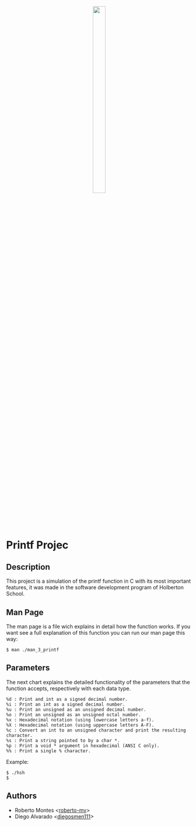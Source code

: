 <h1 align ="center">
<img src="https://assets.website-files.com/6105315644a26f77912a1ada/610540e8b4cd6969794fe673_Holberton_School_logo-04-04.svg" height="36%" width="26%">
</h1>

# Printf Projec

## Description
This project is a simulation of the printf function in C with its most important features, it was made in the software development program of Holberton School.

## Man Page
The man page is a file wich explains in detail how the function works. If you want see a full explanation of this function you can run our man page this way: 
```
$ man ./man_3_printf

```
## Parameters
The next chart explains the detailed functionality of the parameters that the function accepts, respectively with each data type.
```
%d : Print and int as a signed decimal number.
%i : Print an int as a signed decimal number.
%u : Print an unsigned as an unsigned decimal number.
%o : Print an unsigned as an unsigned octal number.
%x : Hexadecimal notation (using lowercase letters a-f).
%X : Hexadecimal notation (using uppercase letters A-F).
%c : Convert an int to an unsigned character and print the resulting character.
%s : Print a string pointed to by a char *.
%p : Print a void * argument in hexadecimal (ANSI C only).
%% : Print a single % character.
```

Example:

```
$ ./hsh
$
```

## Authors

* Roberto Montes <[roberto-mv](https://github.com/roberto-mv)>
* Diego Alvarado <[diegosmen111](https://github.com/diegosmen111)>

